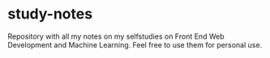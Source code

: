 # study-notes
Repository with all my notes on my selfstudies on Front End Web Development and Machine Learning. Feel free to use them for personal use.
